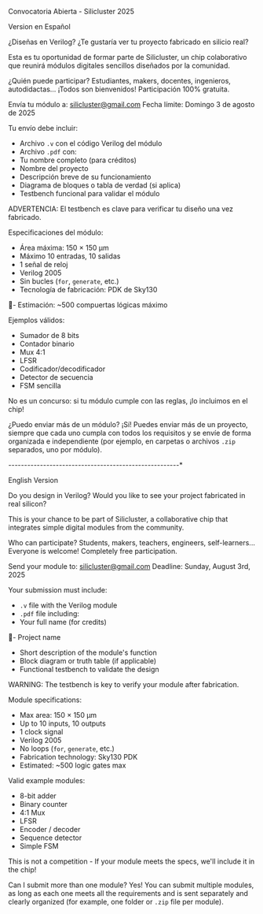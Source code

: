 Convocatoria Abierta - Silicluster 2025

Version en Español

¿Diseñas en Verilog? ¿Te gustaría ver tu proyecto fabricado en silicio real?

Esta es tu oportunidad de formar parte de Silicluster, un chip colaborativo que reunirá módulos digitales
sencillos diseñados por la comunidad.

¿Quién puede participar?
Estudiantes, makers, docentes, ingenieros, autodidactas... ¡Todos son bienvenidos!
Participación 100% gratuita.

Envía tu módulo a: silicluster@gmail.com
Fecha límite: Domingo 3 de agosto de 2025

Tu envío debe incluir:
- Archivo `.v` con el código Verilog del módulo
- Archivo `.pdf` con:
- Tu nombre completo (para créditos)
- Nombre del proyecto
- Descripción breve de su funcionamiento
- Diagrama de bloques o tabla de verdad (si aplica)
- Testbench funcional para validar el módulo

ADVERTENCIA: El testbench es clave para verificar tu diseño una vez fabricado.

Especificaciones del módulo:
- Área máxima: 150 × 150 µm
- Máximo 10 entradas, 10 salidas
- 1 señal de reloj
- Verilog 2005
- Sin bucles (`for`, `generate`, etc.)
- Tecnología de fabricación: PDK de Sky130

- Estimación: ~500 compuertas lógicas máximo

Ejemplos válidos:
- Sumador de 8 bits
- Contador binario
- Mux 4:1
- LFSR
- Codificador/decodificador
- Detector de secuencia
- FSM sencilla

No es un concurso: si tu módulo cumple con las reglas, ¡lo incluimos en el chip!

¿Puedo enviar más de un módulo?
¡Sí! Puedes enviar más de un proyecto, siempre que cada uno cumpla con todos los requisitos y se envíe de
forma organizada e independiente (por ejemplo, en carpetas o archivos `.zip` separados, uno por módulo).

*-*-*-*-*-*-*-*-*-*-*-*-*-*-*-*-*-*-*-*-*-*-*-*-*-*-*-*-*-*-*-*-*-*-*-*-*-*-*-*-*-*-*-*-*-*-*-*-*-*-*-*-*-*-*

English Version

Do you design in Verilog? Would you like to see your project fabricated in real silicon?

This is your chance to be part of Silicluster, a collaborative chip that integrates simple digital modules from
the community.

Who can participate?
Students, makers, teachers, engineers, self-learners... Everyone is welcome!
Completely free participation.

Send your module to: silicluster@gmail.com
Deadline: Sunday, August 3rd, 2025

Your submission must include:
- `.v` file with the Verilog module
- `.pdf` file including:
- Your full name (for credits)

- Project name
- Short description of the module's function
- Block diagram or truth table (if applicable)
- Functional testbench to validate the design

WARNING: The testbench is key to verify your module after fabrication.

Module specifications:
- Max area: 150 × 150 µm
- Up to 10 inputs, 10 outputs
- 1 clock signal
- Verilog 2005
- No loops (`for`, `generate`, etc.)
- Fabrication technology: Sky130 PDK
- Estimated: ~500 logic gates max

Valid example modules:
- 8-bit adder
- Binary counter
- 4:1 Mux
- LFSR
- Encoder / decoder
- Sequence detector
- Simple FSM

This is not a competition - If your module meets the specs, we'll include it in the chip!

Can I submit more than one module?
Yes! You can submit multiple modules, as long as each one meets all the requirements and is sent
separately and clearly organized (for example, one folder or `.zip` file per module).
